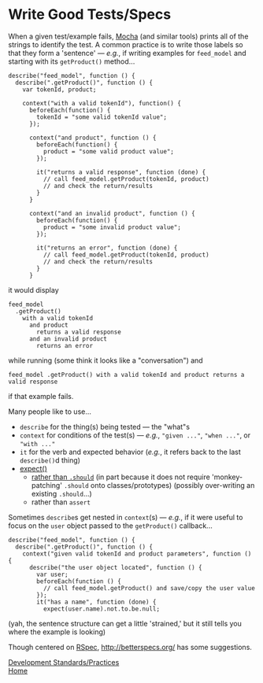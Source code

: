 # Write Good Tests/Specs

When a given test/example fails, [Mocha](https://github.com/mochajs/mocha) (and similar tools)
prints all of the strings to identify the test. A common practice is to write those labels so
that they form a 'sentence' &mdash; _e.g._, if writing examples for `feed_model` and starting
with its `getProduct()` method...

```
describe("feed_model", function () {
  describe(".getProduct()", function () {
    var tokenId, product;

    context("with a valid tokenId"), function() {
      beforeEach(function() {
        tokenId = "some valid tokenId value";
      });

      context("and product", function () {
        beforeEach(function() {
          product = "some valid product value";
        });

        it("returns a valid response", function (done) {
          // call feed_model.getProduct(tokenId, product)
          // and check the return/results
        }
      }

      context("and an invalid product", function () {
        beforeEach(function() {
          product = "some invalid product value";
        });

        it("returns an error", function (done) {
          // call feed_model.getProduct(tokenId, product)
          // and check the return/results
        }
      }
```

it would display
```
feed_model
  .getProduct()
    with a valid tokenId
      and product
        returns a valid response
      and an invalid product
        returns an error
```
while running (some think it looks like a "conversation") and

```
feed_model .getProduct() with a valid tokenId and product returns a valid response
```
if that example fails.

Many people like to use...
- `describe` for the thing(s) being tested &mdash; the "what"s
- `context` for conditions of the test(s) &mdash; _e.g._, `"given ..."`, `"when ..."`, or `"with ..."`
- `it` for the verb and expected behavior (_e.g._, it refers back to the last `describe()`d thing)
- [expect()](http://chaijs.com/api/bdd/)
  - [rather than `.should`](http://rspec.info/blog/2012/06/rspecs-new-expectation-syntax/) (in part because it does not require 'monkey-patching' `.should` onto classes/prototypes)
(possibly over-writing an existing `.should`...)
  - rather than `assert`

Sometimes `describe`s get nested in `context`(s) &mdash; _e.g._, if it were useful to focus on the `user`
object passed to the `getProduct()` callback...
```
describe("feed_model", function () {
  describe(".getProduct()", function () {
    context("given valid tokenId and product parameters", function () {
      describe("the user object located", function () {
        var user;
        beforeEach(function () {
          // call feed_model.getProduct() and save/copy the user value
        });
        it("has a name", function (done) {
          expect(user.name).not.to.be.null;
```
(yah, the sentence structure can get a little 'strained,' but it still tells you where the example is looking)

Though centered on [RSpec](https://www.relishapp.com/rspec), http://betterspecs.org/ has some suggestions.

[Development Standards/Practices](README.md)<br/>
[Home](../README.md)
